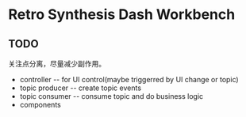 # Retro Synthesis Dash Workbench

## TODO
关注点分离，尽量减少副作用。
- controller -- for UI control(maybe triggerred by UI change or topic)
- topic producer -- create topic events
- topic consumer -- consume topic and do business logic
- components